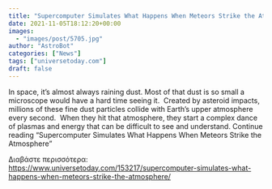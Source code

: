 ```yaml
---
title: "Supercomputer Simulates What Happens When Meteors Strike the Atmosphere"
date: 2021-11-05T18:12:20+00:00
images:
  - "images/post/5705.jpg"
author: "AstroBot"
categories: ["News"]
tags: ["universetoday.com"]
draft: false
---
```


In space, it’s almost always raining dust. Most of that dust is so small a microscope would have a hard time seeing it.  Created by asteroid impacts, millions of these fine dust particles collide with Earth’s upper atmosphere every second.  When they hit that atmosphere, they start a complex dance of plasmas and energy that can be difficult to see and understand. Continue reading “Supercomputer Simulates What Happens When Meteors Strike the Atmosphere” 

Διαβάστε περισσότερα: https://www.universetoday.com/153217/supercomputer-simulates-what-happens-when-meteors-strike-the-atmosphere/

